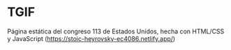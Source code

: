 # TGIF
Página estática del congreso 113 de Estados Unidos, hecha con HTML/CSS y JavaScript (https://stoic-heyrovsky-ec4086.netlify.app/)

